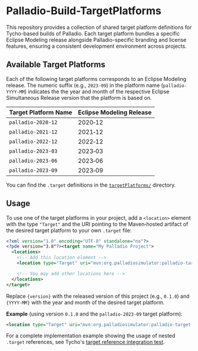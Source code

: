 # Palladio-Build-TargetPlatforms

This repository provides a collection of shared target platform definitions for Tycho-based builds of Palladio. Each target platform bundles a specific Eclipse Modeling release alongside Palladio-specific branding and license features, ensuring a consistent development environment across projects.

## Available Target Platforms

Each of the following target platforms corresponds to an Eclipse Modeling release. The numeric suffix (e.g., `2023-09`)
in the platform name (`palladio-YYYY-MM`) indicates the the year and month of the respective Eclipse Simultaneous
Release version that the platform is based on.

| Target Platform Name | Eclipse Modeling Release |
| -------------------- | ------------------------ |
| `palladio-2020-12`   | 2020‑12                  |
| `palladio-2021-12`   | 2021‑12                  |
| `palladio-2022-12`   | 2022‑12                  |
| `palladio-2023-03`   | 2023‑03                  |
| `palladio-2023-06`   | 2023‑06                  |
| `palladio-2023-09`   | 2023‑09                  |

You can find the `.target` definitions in the [`targetPlatforms/`](targetPlatforms/) directory.

## Usage

To use one of the target platforms in your project, add a `<location>` element with the type `"Target"` and the URI pointing to the Maven‑hosted artifact of the desired target platform to your own `.target` file:

```xml
<?xml version="1.0" encoding="UTF-8" standalone="no"?>
<?pde version="3.8"?><target name="My Palladio Project">
  <locations>
    <!-- Add this location element -->
    <location type="Target" uri="mvn:org.palladiosimulator:palladio-target-platforms:{version}:target:palladio-{YYYY-MM}"/>

    <!-- You may add other locations here -->
  </locations>
</target>
```
Replace `{version}` with the released version of this project (e.g., `0.1.0`) and `{YYYY-MM}` with the year and month of the desired target platform.

**Example** (using version `0.1.0` and the `palladio-2023-09` target platform):

```xml
<location type="Target" uri="mvn:org.palladiosimulator:palladio-target-platforms:0.1.0:target:palladio-2023-09"/>
```

For a complete implementation example showing the usage of nested `.target` references, see Tycho's [target reference integration test](https://github.com/eclipse-tycho/tycho/tree/main/tycho-its/projects/target.references/target.refs).
